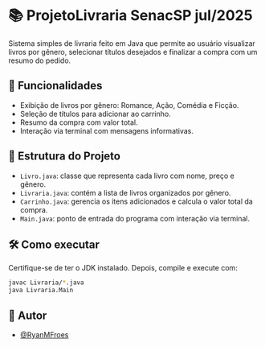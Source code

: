 # 📚 ProjetoLivraria SenacSP jul/2025

Sistema simples de livraria feito em Java que permite ao usuário visualizar livros por gênero, selecionar títulos desejados e finalizar a compra com um resumo do pedido.

## 🚀 Funcionalidades

- Exibição de livros por gênero: Romance, Ação, Comédia e Ficção.
- Seleção de títulos para adicionar ao carrinho.
- Resumo da compra com valor total.
- Interação via terminal com mensagens informativas.

## 🧩 Estrutura do Projeto

- `Livro.java`: classe que representa cada livro com nome, preço e gênero.
- `Livraria.java`: contém a lista de livros organizados por gênero.
- `Carrinho.java`: gerencia os itens adicionados e calcula o valor total da compra.
- `Main.java`: ponto de entrada do programa com interação via terminal.

## 🛠️ Como executar

Certifique-se de ter o JDK instalado. Depois, compile e execute com:

```bash
javac Livraria/*.java
java Livraria.Main
```

## 📝 Autor

- [@RyanMFroes](https://github.com/RyanMFroes)




